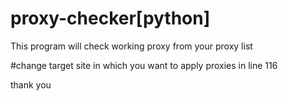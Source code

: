 # proxy-checker[python]
This program will check working proxy from your proxy list


#change target site in which you want to apply proxies in line 116

thank you
